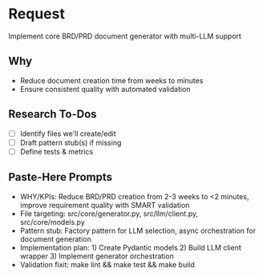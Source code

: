 # Request
Implement core BRD/PRD document generator with multi-LLM support

## Why
- Reduce document creation time from weeks to minutes
- Ensure consistent quality with automated validation

## Research To-Dos
- [ ] Identify files we'll create/edit
- [ ] Draft pattern stub(s) if missing
- [ ] Define tests & metrics

## Paste-Here Prompts
- WHY/KPIs: Reduce BRD/PRD creation from 2-3 weeks to <2 minutes, improve requirement quality with SMART validation
- File targeting: src/core/generator.py, src/llm/client.py, src/core/models.py
- Pattern stub: Factory pattern for LLM selection, async orchestration for document generation
- Implementation plan: 1) Create Pydantic models 2) Build LLM client wrapper 3) Implement generator orchestration
- Validation fixit: make lint && make test && make build